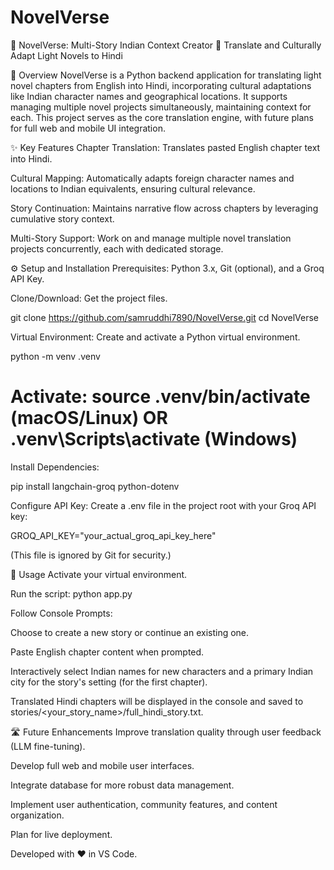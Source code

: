 # NovelVerse

📖 NovelVerse: Multi-Story Indian Context Creator 📖
Translate and Culturally Adapt Light Novels to Hindi

🚀 Overview
NovelVerse is a Python backend application for translating light novel chapters from English into Hindi, incorporating cultural adaptations like Indian character names and geographical locations. It supports managing multiple novel projects simultaneously, maintaining context for each. This project serves as the core translation engine, with future plans for full web and mobile UI integration.

✨ Key Features
Chapter Translation: Translates pasted English chapter text into Hindi.

Cultural Mapping: Automatically adapts foreign character names and locations to Indian equivalents, ensuring cultural relevance.

Story Continuation: Maintains narrative flow across chapters by leveraging cumulative story context.

Multi-Story Support: Work on and manage multiple novel translation projects concurrently, each with dedicated storage.

⚙️ Setup and Installation
Prerequisites: Python 3.x, Git (optional), and a Groq API Key.

Clone/Download: Get the project files.

git clone https://github.com/samruddhi7890/NovelVerse.git
cd NovelVerse

Virtual Environment: Create and activate a Python virtual environment.

python -m venv .venv

# Activate: source .venv/bin/activate (macOS/Linux) OR .venv\Scripts\activate (Windows)

Install Dependencies:

pip install langchain-groq python-dotenv

Configure API Key: Create a .env file in the project root with your Groq API key:

GROQ_API_KEY="your_actual_groq_api_key_here"

(This file is ignored by Git for security.)

🚀 Usage
Activate your virtual environment.

Run the script: python app.py

Follow Console Prompts:

Choose to create a new story or continue an existing one.

Paste English chapter content when prompted.

Interactively select Indian names for new characters and a primary Indian city for the story's setting (for the first chapter).

Translated Hindi chapters will be displayed in the console and saved to stories/<your_story_name>/full_hindi_story.txt.

🛣️ Future Enhancements
Improve translation quality through user feedback (LLM fine-tuning).

Develop full web and mobile user interfaces.

Integrate database for more robust data management.

Implement user authentication, community features, and content organization.

Plan for live deployment.

Developed with ❤️ in VS Code.
